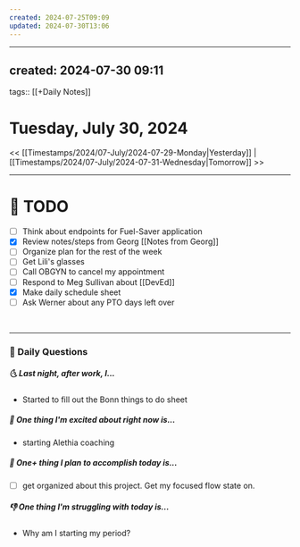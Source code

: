 ```yaml
---
created: 2024-07-25T09:09
updated: 2024-07-30T13:06
---
```

---
created: 2024-07-30 09:11
---
tags:: [[+Daily Notes]]

# Tuesday, July 30, 2024

<< [[Timestamps/2024/07-July/2024-07-29-Monday|Yesterday]] | [[Timestamps/2024/07-July/2024-07-31-Wednesday|Tomorrow]] >>

---
# 📝 TODO
- [ ] Think about endpoints for Fuel-Saver application
- [x] Review notes/steps from Georg [[Notes from Georg]]
- [ ] Organize plan for the rest of the week
- [ ] Get Lili's glasses
- [ ] Call OBGYN to cancel my appointment 
- [ ] Respond to Meg Sullivan about [[DevEd]]
- [x] Make daily schedule sheet
- [ ] Ask Werner about any PTO days left over
<br>


---
### 📅 Daily Questions
##### 🌜 Last night, after work, I...
- Started to fill out the Bonn things to do sheet

##### 🙌 One thing I'm excited about right now is...
- starting Alethia coaching 

##### 🚀 One+ thing I plan to accomplish today is...
- [ ] get organized about this project. Get my focused flow state on.

##### 👎 One thing I'm struggling with today is...
- Why am I starting my period? 

